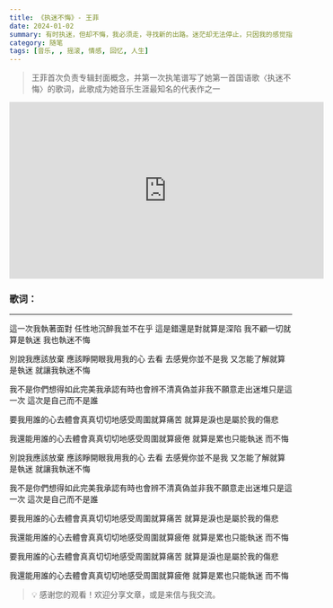 ```yaml
---
title: 《执迷不悔》- 王菲
date: 2024-01-02
summary: 有时执迷，但却不悔，我必须走，寻找新的出路。迷茫却无法停止，只因我的感觉指引.
category: 随笔
tags: [音乐, , 摇滚, 情感, 回忆, 人生]
---
```


> 王菲首次负责专辑封面概念，并第一次执笔谱写了她第一首国语歌〈执迷不悔〉的歌词，此歌成为她音乐生涯最知名的代表作之一

<iframe width="560" height="315" src="https://www.youtube.com/embed/zQiacbUDL2E?si=v6Ph3b-r5njCpi_D" title="YouTube video player" frameborder="0" allow="accelerometer; autoplay; clipboard-write; encrypted-media; gyroscope; picture-in-picture; web-share" referrerpolicy="strict-origin-when-cross-origin" allowfullscreen></iframe>

### 歌词：

---

這一次我執著面對 任性地沉醉我並不在乎 這是錯還是對就算是深陷 我不顧一切就算是執迷 我也執迷不悔

別說我應該放棄 應該睜開眼我用我的心 去看 去感覺你並不是我 又怎能了解就算是執迷 就讓我執迷不悔

我不是你們想得如此完美我承認有時也會辨不清真偽並非我不願意走出迷堆只是這一次 這次是自己而不是誰

要我用誰的心去體會真真切切地感受周圍就算痛苦 就算是淚也是屬於我的傷悲

我還能用誰的心去體會真真切切地感受周圍就算疲倦 就算是累也只能執迷 而不悔

別說我應該放棄 應該睜開眼我用我的心 去看 去感覺你並不是我 又怎能了解就算是執迷 就讓我執迷不悔

我不是你們想得如此完美我承認有時也會辨不清真偽並非我不願意走出迷堆只是這一次 這次是自己而不是誰

要我用誰的心去體會真真切切地感受周圍就算痛苦 就算是淚也是屬於我的傷悲

我還能用誰的心去體會真真切切地感受周圍就算疲倦 就算是累也只能執迷 而不悔

要我用誰的心去體會真真切切地感受周圍就算痛苦 就算是淚也是屬於我的傷悲

我還能用誰的心去體會真真切切地感受周圍就算疲倦 就算是累也只能執迷 而不悔

> 💡 感谢您的观看！欢迎分享文章，或是来信与我交流。